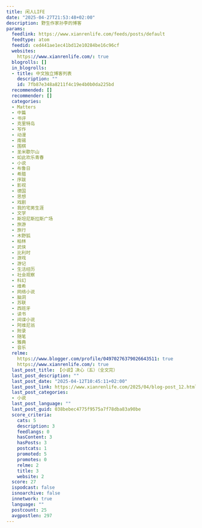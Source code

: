 ```yaml
---
title: 闲人LIFE
date: "2025-04-27T21:53:48+02:00"
description: 野生作家孙李的博客
params:
  feedlink: https://www.xianrenlife.com/feeds/posts/default
  feedtype: atom
  feedid: ced441ae1ec41bd12e10284be16c96cf
  websites:
    https://www.xianrenlife.com/: true
  blogrolls: []
  in_blogrolls:
  - title: 中文独立博客列表
    description: ""
    id: 7fb87e348a8211f4c19e4b0b0da225bd
  recommended: []
  recommender: []
  categories:
  - Matters
  - 中篇
  - 书评
  - 克里特岛
  - 写作
  - 动漫
  - 南锡
  - 围棋
  - 圣米歇尔山
  - 如此欢乐青春
  - 小说
  - 布鲁日
  - 希腊
  - 序跋
  - 影视
  - 德国
  - 思想
  - 戏剧
  - 我的宅男生涯
  - 文学
  - 斯坦尼斯拉斯广场
  - 旅游
  - 旅行
  - 木野狐
  - 柏林
  - 武侠
  - 比利时
  - 游戏
  - 游记
  - 生活经历
  - 社会观察
  - 科幻
  - 维希
  - 网络小说
  - 脑洞
  - 苏联
  - 西班牙
  - 读书
  - 间谍小说
  - 阿维尼翁
  - 附录
  - 随笔
  - 雅典
  - 音乐
  relme:
    https://www.blogger.com/profile/04970276379026643511: true
    https://www.xianrenlife.com/: true
  last_post_title: 【小说】决心（五）（全文完）
  last_post_description: ""
  last_post_date: "2025-04-12T10:45:11+02:00"
  last_post_link: https://www.xianrenlife.com/2025/04/blog-post_12.html
  last_post_categories:
  - 小说
  last_post_language: ""
  last_post_guid: 038bebec4775f9575a7f78dba83a90be
  score_criteria:
    cats: 5
    description: 3
    feedlangs: 0
    hasContent: 3
    hasPosts: 3
    postcats: 1
    promoted: 5
    promotes: 0
    relme: 2
    title: 3
    website: 2
  score: 27
  ispodcast: false
  isnoarchive: false
  innetwork: true
  language: ""
  postcount: 25
  avgpostlen: 297
---
```

